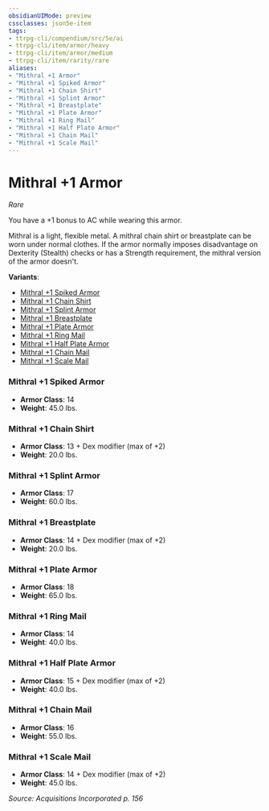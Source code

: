 ```yaml
---
obsidianUIMode: preview
cssclasses: json5e-item
tags:
- ttrpg-cli/compendium/src/5e/ai
- ttrpg-cli/item/armor/heavy
- ttrpg-cli/item/armor/medium
- ttrpg-cli/item/rarity/rare
aliases: 
- "Mithral +1 Armor"
- "Mithral +1 Spiked Armor"
- "Mithral +1 Chain Shirt"
- "Mithral +1 Splint Armor"
- "Mithral +1 Breastplate"
- "Mithral +1 Plate Armor"
- "Mithral +1 Ring Mail"
- "Mithral +1 Half Plate Armor"
- "Mithral +1 Chain Mail"
- "Mithral +1 Scale Mail"
---
```

# Mithral +1 Armor
*Rare*  


You have a +1 bonus to AC while wearing this armor.

Mithral is a light, flexible metal. A mithral chain shirt or breastplate can be worn under normal clothes. If the armor normally imposes disadvantage on Dexterity (Stealth) checks or has a Strength requirement, the mithral version of the armor doesn't.

**Variants**:
- [Mithral +1 Spiked Armor](#Mithral%20+1%20Spiked%20Armor)
- [Mithral +1 Chain Shirt](#Mithral%20+1%20Chain%20Shirt)
- [Mithral +1 Splint Armor](#Mithral%20+1%20Splint%20Armor)
- [Mithral +1 Breastplate](#Mithral%20+1%20Breastplate)
- [Mithral +1 Plate Armor](#Mithral%20+1%20Plate%20Armor)
- [Mithral +1 Ring Mail](#Mithral%20+1%20Ring%20Mail)
- [Mithral +1 Half Plate Armor](#Mithral%20+1%20Half%20Plate%20Armor)
- [Mithral +1 Chain Mail](#Mithral%20+1%20Chain%20Mail)
- [Mithral +1 Scale Mail](#Mithral%20+1%20Scale%20Mail)

### Mithral +1 Spiked Armor

- **Armor Class**: 14
- **Weight**: 45.0 lbs.

### Mithral +1 Chain Shirt

- **Armor Class**: 13 + Dex modifier (max of +2)
- **Weight**: 20.0 lbs.

### Mithral +1 Splint Armor

- **Armor Class**: 17
- **Weight**: 60.0 lbs.

### Mithral +1 Breastplate

- **Armor Class**: 14 + Dex modifier (max of +2)
- **Weight**: 20.0 lbs.

### Mithral +1 Plate Armor

- **Armor Class**: 18
- **Weight**: 65.0 lbs.

### Mithral +1 Ring Mail

- **Armor Class**: 14
- **Weight**: 40.0 lbs.

### Mithral +1 Half Plate Armor

- **Armor Class**: 15 + Dex modifier (max of +2)
- **Weight**: 40.0 lbs.

### Mithral +1 Chain Mail

- **Armor Class**: 16
- **Weight**: 55.0 lbs.

### Mithral +1 Scale Mail

- **Armor Class**: 14 + Dex modifier (max of +2)
- **Weight**: 45.0 lbs.


*Source: Acquisitions Incorporated p. 156*